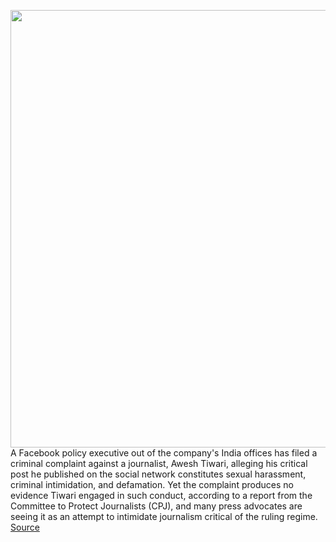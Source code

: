 <img src='https://cdn.vox-cdn.com/thumbor/UvKQUIglMazNISyiuhzioDOUOC4=/0x0:2040x1360/1200x800/filters:focal(857x517:1183x843)/cdn.vox-cdn.com/uploads/chorus_image/image/67228044/acastro_180720_1777_facebook_0001.0.jpg' width='700px' /><br/>
A Facebook policy executive out of the company's India offices has filed a criminal complaint against a journalist, Awesh Tiwari, alleging his critical post he published on the social network constitutes sexual harassment, criminal intimidation, and defamation. Yet the complaint produces no evidence Tiwari engaged in such conduct, according to a report from the Committee to Protect Journalists (CPJ), and many press advocates are seeing it as an attempt to intimidate journalism critical of the ruling regime.
<a href='https://www.theverge.com/2020/8/19/21375798/facebook-india-free-speech-criminal-complaint-journalist'> Source <a/>